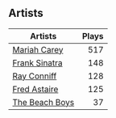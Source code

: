 ## Artists
Artists | Plays 
----- | -----: 
[Mariah Carey](/artists/mariah-carey-31885) | 517
[Frank Sinatra](/artists/frank-sinatra-739) | 148
[Ray Conniff](/artists/ray-conniff-104848) | 128
[Fred Astaire](/artists/fred-astaire-6815) | 125
[The Beach Boys](/artists/the-beach-boys-3455) | 37

